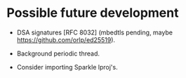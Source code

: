 # Possible future development

* DSA signatures [RFC 8032] (mbedtls pending, maybe https://github.com/orlp/ed25519).

* Background periodic thread.

* Consider importing Sparkle lproj's.

